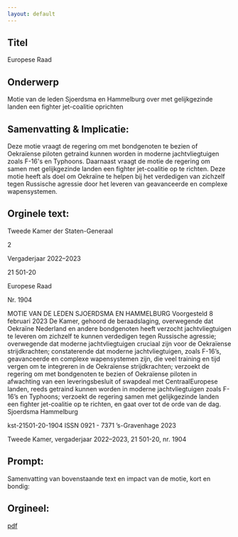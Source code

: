 ```yaml
---
layout: default
---
```

## Titel
Europese Raad
## Onderwerp
Motie van de leden Sjoerdsma en Hammelburg over met gelijkgezinde landen een fighter jet-coalitie oprichten
## Samenvatting & Implicatie:

Deze motie vraagt de regering om met bondgenoten te bezien of Oekraïense piloten getraind kunnen worden in moderne jachtvliegtuigen zoals F-16's en Typhoons. Daarnaast vraagt de motie de regering om samen met gelijkgezinde landen een fighter jet-coalitie op te richten. Deze motie heeft als doel om Oekraïne te helpen bij het verdedigen van zichzelf tegen Russische agressie door het leveren van geavanceerde en complexe wapensystemen.
## Orginele text:


Tweede Kamer der Staten-Generaal

2

Vergaderjaar 2022–2023

21 501-20

Europese Raad

Nr. 1904

MOTIE VAN DE LEDEN SJOERDSMA EN HAMMELBURG
Voorgesteld 8 februari 2023
De Kamer,
gehoord de beraadslaging,
overwegende dat Oekraïne Nederland en andere bondgenoten heeft
verzocht jachtvliegtuigen te leveren om zichzelf te kunnen verdedigen
tegen Russische agressie;
overwegende dat moderne jachtvliegtuigen cruciaal zijn voor de
Oekraïense strijdkrachten;
constaterende dat moderne jachtvliegtuigen, zoals F-16’s, geavanceerde
en complexe wapensystemen zijn, die veel training en tijd vergen om te
integreren in de Oekraïense strijdkrachten;
verzoekt de regering om met bondgenoten te bezien of Oekraïense piloten
in afwachting van een leveringsbesluit of swapdeal met CentraalEuropese landen, reeds getraind kunnen worden in moderne jachtvliegtuigen zoals F-16’s en Typhoons;
verzoekt de regering samen met gelijkgezinde landen een fighter
jet-coalitie op te richten,
en gaat over tot de orde van de dag.
Sjoerdsma
Hammelburg

kst-21501-20-1904
ISSN 0921 - 7371
’s-Gravenhage 2023

Tweede Kamer, vergaderjaar 2022–2023, 21 501-20, nr. 1904


## Prompt:
Samenvatting van bovenstaande text en impact van de motie, kort en bondig:

## Orgineel:
[pdf](https://gegevensmagazijn.tweedekamer.nl/OData/v4/2.0/Document(e091022c-805f-49e1-bf3d-a22788874a68)/resource)
